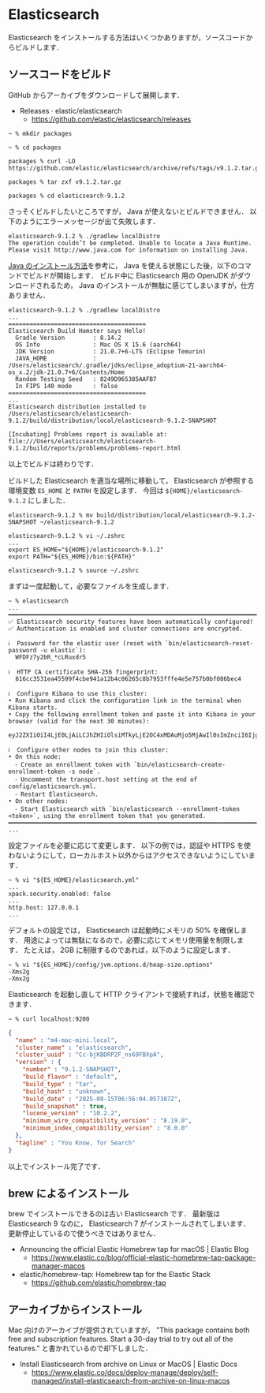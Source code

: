 # Elasticsearch

Elasticsearch をインストールする方法はいくつかありますが，ソースコードからビルドします．

## ソースコードをビルド

GitHub からアーカイブをダウンロードして展開します．

- Releases · elastic/elasticsearch
  - https://github.com/elastic/elasticsearch/releases

```
~ % mkdir packages

~ % cd packages

packages % curl -LO https://github.com/elastic/elasticsearch/archive/refs/tags/v9.1.2.tar.gz

packages % tar zxf v9.1.2.tar.gz

packages % cd elasticsearch-9.1.2
```

さっそくビルドしたいところですが， Java が使えないとビルドできません．
以下のようにエラーメッセージが出て失敗します．

```
elasticsearch-9.1.2 % ./gradlew localDistro
The operation couldn’t be completed. Unable to locate a Java Runtime.
Please visit http://www.java.com for information on installing Java.
```

[Java のインストール方法](../java)を参考に， Java を使える状態にした後，以下のコマンドでビルドが開始します．
ビルド中に Elasticsearch 用の OpenJDK がダウンロードされるため， Java のインストールが無駄に感じてしまいますが，仕方ありません．

```
elasticsearch-9.1.2 % ./gradlew localDistro
...
=======================================
Elasticsearch Build Hamster says Hello!
  Gradle Version        : 8.14.2
  OS Info               : Mac OS X 15.6 (aarch64)
  JDK Version           : 21.0.7+6-LTS (Eclipse Temurin)
  JAVA_HOME             : /Users/elasticsearch/.gradle/jdks/eclipse_adoptium-21-aarch64-os_x.2/jdk-21.0.7+6/Contents/Home
  Random Testing Seed   : 8249D965385AAFB7
  In FIPS 140 mode      : false
=======================================
...
Elasticsearch distribution installed to /Users/elasticsearch/elasticsearch-9.1.2/build/distribution/local/elasticsearch-9.1.2-SNAPSHOT

[Incubating] Problems report is available at: file:///Users/elasticsearch/elasticsearch-9.1.2/build/reports/problems/problems-report.html
```

以上でビルドは終わりです．

ビルドした Elasticsearch を適当な場所に移動して， Elasticsearch が参照する環境変数 `ES_HOME` と `PATRH` を設定します．
今回は `${HOME}/elasticsearch-9.1.2` にしました．

```
elasticsearch-9.1.2 % mv build/distribution/local/elasticsearch-9.1.2-SNAPSHOT ~/elasticsearch-9.1.2

elasticsearch-9.1.2 % vi ~/.zshrc
...
export ES_HOME="${HOME}/elasticsearch-9.1.2"
export PATH="${ES_HOME}/bin:${PATH}"

elasticsearch-9.1.2 % source ~/.zshrc
```

まずは一度起動して，必要なファイルを生成します．

```
~ % elasticsearch
...
━━━━━━━━━━━━━━━━━━━━━━━━━━━━━━━━━━━━━━━━━━━━━━━━━━━━━━━━━━━━━━━━━━━━━━━━━━━━━━━━
✅ Elasticsearch security features have been automatically configured!
✅ Authentication is enabled and cluster connections are encrypted.

ℹ️  Password for the elastic user (reset with `bin/elasticsearch-reset-password -u elastic`):
  WFDFz7y2bR_*cLRuxdr5

ℹ️  HTTP CA certificate SHA-256 fingerprint:
  816cc3531ea45599f4cbe941a12b4c06265c8b7953fffe4e5e757b0bf086bec4

ℹ️  Configure Kibana to use this cluster:
• Run Kibana and click the configuration link in the terminal when Kibana starts.
• Copy the following enrollment token and paste it into Kibana in your browser (valid for the next 30 minutes):
  eyJ2ZXIiOiI4LjE0LjAiLCJhZHIiOlsiMTkyLjE2OC4xMDAuMjo5MjAwIl0sImZnciI6IjgxNmNjMzUzMWVhNDU1OTlmNGNiZTk0MWExMmI0YzA2MjY1YzhiNzk1M2ZmZmU0ZTVlNzU3YjBiZjA4NmJlYzQiLCJrZXkiOiJTWXFackpnQk5zZ3V5TGJtNTB4RjpmWHhHNlNCYnVhczdtbTNlb0FsZEt3In0=

ℹ️  Configure other nodes to join this cluster:
• On this node:
  ⁃ Create an enrollment token with `bin/elasticsearch-create-enrollment-token -s node`.
  ⁃ Uncomment the transport.host setting at the end of config/elasticsearch.yml.
  ⁃ Restart Elasticsearch.
• On other nodes:
  ⁃ Start Elasticsearch with `bin/elasticsearch --enrollment-token <token>`, using the enrollment token that you generated.
━━━━━━━━━━━━━━━━━━━━━━━━━━━━━━━━━━━━━━━━━━━━━━━━━━━━━━━━━━━━━━━━━━━━━━━━━━━━━━━━
...
```

設定ファイルを必要に応じて変更します．
以下の例では，認証や HTTPS を使わないようにして，ローカルホスト以外からはアクセスできないようにしています．

```
~ % vi "${ES_HOME}/elasticsearch.yml"
...
xpack.security.enabled: false
...
http.host: 127.0.0.1
...
```

デフォルトの設定では， Elasticsearch は起動時にメモリの 50% を確保します．
用途によっては無駄になるので，必要に応じてメモリ使用量を制限します．
たとえば， 2GB に制限するのであれば，以下のように設定します．

```
~ % vi "${ES_HOME}/config/jvm.options.d/heap-size.options"
-Xms2g
-Xmx2g
```

Elasticsearch を起動し直して HTTP クライアントで接続すれば，状態を確認できます．

```
~ % curl localhost:9200
```

```json
{
  "name" : "m4-mac-mini.local",
  "cluster_name" : "elasticsearch",
  "cluster_uuid" : "Cc-bjKBDRP2F_ns69FBXpA",
  "version" : {
    "number" : "9.1.2-SNAPSHOT",
    "build_flavor" : "default",
    "build_type" : "tar",
    "build_hash" : "unknown",
    "build_date" : "2025-08-15T06:56:04.057387Z",
    "build_snapshot" : true,
    "lucene_version" : "10.2.2",
    "minimum_wire_compatibility_version" : "8.19.0",
    "minimum_index_compatibility_version" : "8.0.0"
  },
  "tagline" : "You Know, for Search"
}
```

以上でインストール完了です．

## brew によるインストール

brew でインストールできるのは古い Elasticsearch です．
最新版は Elasticsearch 9 なのに， Elasticsearch 7 がインストールされてしまいます．
更新停止しているので使うべきではありません．

- Announcing the official Elastic Homebrew tap for macOS | Elastic Blog
  - https://www.elastic.co/blog/official-elastic-homebrew-tap-package-manager-macos
- elastic/homebrew-tap: Homebrew tap for the Elastic Stack
  - https://github.com/elastic/homebrew-tap

## アーカイブからインストール

Mac 向けのアーカイブが提供されていますが， "This package contains both free and subscription features. Start a 30-day trial to try out all of the features." と書かれているので却下しました．

- Install Elasticsearch from archive on Linux or MacOS | Elastic Docs
  - https://www.elastic.co/docs/deploy-manage/deploy/self-managed/install-elasticsearch-from-archive-on-linux-macos
